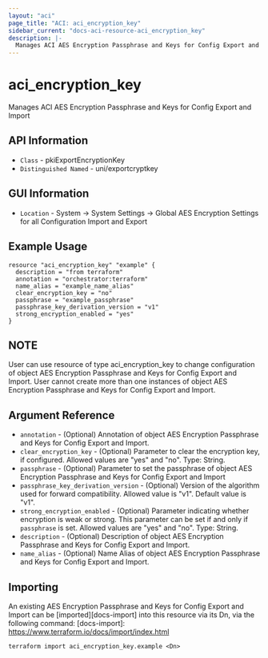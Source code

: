 ```yaml
---
layout: "aci"
page_title: "ACI: aci_encryption_key"
sidebar_current: "docs-aci-resource-aci_encryption_key"
description: |-
  Manages ACI AES Encryption Passphrase and Keys for Config Export and Import
---
```


# aci_encryption_key #
Manages ACI AES Encryption Passphrase and Keys for Config Export and Import

## API Information ##
* `Class` - pkiExportEncryptionKey
* `Distinguished Named` - uni/exportcryptkey

## GUI Information ##
* `Location` - System -> System Settings -> Global AES Encryption Settings for all Configuration Import and Export

## Example Usage ##
```hcl
resource "aci_encryption_key" "example" {
  description = "from terraform"
  annotation = "orchestrator:terraform"
  name_alias = "example_name_alias"
  clear_encryption_key = "no"
  passphrase = "example_passphrase"
  passphrase_key_derivation_version = "v1"
  strong_encryption_enabled = "yes"
}
```

## NOTE ##
User can use resource of type aci_encryption_key to change configuration of object AES Encryption Passphrase and Keys for Config Export and Import. User cannot create more than one instances of object AES Encryption Passphrase and Keys for Config Export and Import.

## Argument Reference ##
* `annotation` - (Optional) Annotation of object AES Encryption Passphrase and Keys for Config Export and Import.
* `clear_encryption_key` - (Optional) Parameter to clear the encryption key, if configured. Allowed values are "yes" and "no". Type: String.
* `passphrase` - (Optional) Parameter to set the passphrase of object AES Encryption Passphrase and Keys for Config Export and Import
* `passphrase_key_derivation_version` - (Optional) Version of the algorithm used for forward compatibility. Allowed value is "v1". Default value is "v1".
* `strong_encryption_enabled` - (Optional) Parameter indicating whether encryption is weak or strong. This parameter can be set if and only if `passphrase` is set. Allowed values are "yes" and "no". Type: String.
* `description` - (Optional) Description of object AES Encryption Passphrase and Keys for Config Export and Import.
* `name_alias` - (Optional) Name Alias of object AES Encryption Passphrase and Keys for Config Export and Import.


## Importing ##

An existing AES Encryption Passphrase and Keys for Config Export and Import can be [imported][docs-import] into this resource via its Dn, via the following command:
[docs-import]: https://www.terraform.io/docs/import/index.html


```
terraform import aci_encryption_key.example <Dn>
```